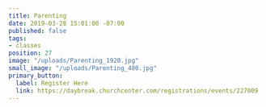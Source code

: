 ```yaml
---
title: Parenting
date: 2019-03-28 15:01:00 -07:00
published: false
tags:
- classes
position: 27
image: "/uploads/Parenting_1920.jpg"
small_image: "/uploads/Parenting_480.jpg"
primary_button:
  label: Register Here
  link: https://daybreak.churchcenter.com/registrations/events/227009
---
```


